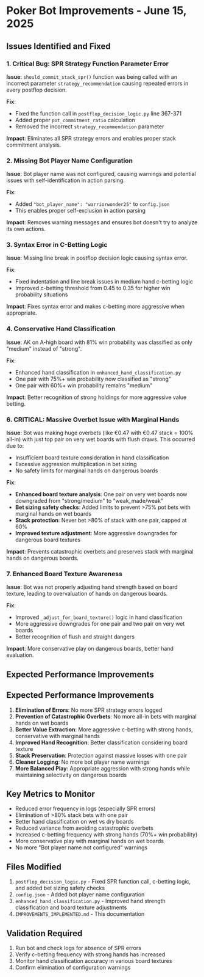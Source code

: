 # Poker Bot Improvements - June 15, 2025

## Issues Identified and Fixed

### 1. Critical Bug: SPR Strategy Function Parameter Error

**Issue**: `should_commit_stack_spr()` function was being called with an incorrect parameter `strategy_recommendation` causing repeated errors in every postflop decision.

**Fix**:

- Fixed the function call in `postflop_decision_logic.py` line 367-371
- Added proper `pot_commitment_ratio` calculation
- Removed the incorrect `strategy_recommendation` parameter

**Impact**: Eliminates all SPR strategy errors and enables proper stack commitment analysis.

### 2. Missing Bot Player Name Configuration

**Issue**: Bot player name was not configured, causing warnings and potential issues with self-identification in action parsing.

**Fix**:

- Added `"bot_player_name": "warriorwonder25"` to `config.json`
- This enables proper self-exclusion in action parsing

**Impact**: Removes warning messages and ensures bot doesn't try to analyze its own actions.

### 3. Syntax Error in C-Betting Logic

**Issue**: Missing line break in postflop decision logic causing syntax error.

**Fix**:

- Fixed indentation and line break issues in medium hand c-betting logic
- Improved c-betting threshold from 0.45 to 0.35 for higher win probability situations

**Impact**: Fixes syntax error and makes c-betting more aggressive when appropriate.

### 4. Conservative Hand Classification

**Issue**: AK on A-high board with 81% win probability was classified as only "medium" instead of "strong".

**Fix**:

- Enhanced hand classification in `enhanced_hand_classification.py`
- One pair with 75%+ win probability now classified as "strong"
- One pair with 60%+ win probability remains "medium"

**Impact**: Better recognition of strong holdings for more aggressive value betting.

### 6. CRITICAL: Massive Overbet Issue with Marginal Hands

**Issue**: Bot was making huge overbets (like €0.47 with €0.47 stack = 100% all-in) with just top pair on very wet boards with flush draws. This occurred due to:

- Insufficient board texture consideration in hand classification
- Excessive aggression multiplication in bet sizing
- No safety limits for marginal hands on dangerous boards

**Fix**:

- **Enhanced board texture analysis**: One pair on very wet boards now downgraded from "strong/medium" to "weak_made/weak"
- **Bet sizing safety checks**: Added limits to prevent >75% pot bets with marginal hands on wet boards
- **Stack protection**: Never bet >80% of stack with one pair, capped at 60%
- **Improved texture adjustment**: More aggressive downgrades for dangerous board textures

**Impact**: Prevents catastrophic overbets and preserves stack with marginal hands on dangerous boards.

### 7. Enhanced Board Texture Awareness

**Issue**: Bot was not properly adjusting hand strength based on board texture, leading to overvaluation of hands on dangerous boards.

**Fix**:

- Improved `_adjust_for_board_texture()` logic in hand classification
- More aggressive downgrades for one pair and two pair on very wet boards
- Better recognition of flush and straight dangers

**Impact**: More conservative play on dangerous boards, better hand evaluation.

## Expected Performance Improvements

## Expected Performance Improvements

1. **Elimination of Errors**: No more SPR strategy errors logged
2. **Prevention of Catastrophic Overbets**: No more all-in bets with marginal hands on wet boards
3. **Better Value Extraction**: More aggressive c-betting with strong hands, conservative with marginal hands
4. **Improved Hand Recognition**: Better classification considering board texture
5. **Stack Preservation**: Protection against massive losses with one pair
6. **Cleaner Logging**: No more bot player name warnings
7. **More Balanced Play**: Appropriate aggression with strong hands while maintaining selectivity on dangerous boards

## Key Metrics to Monitor

- Reduced error frequency in logs (especially SPR errors)
- Elimination of >80% stack bets with one pair
- Better hand classification on wet vs dry boards
- Reduced variance from avoiding catastrophic overbets
- Increased c-betting frequency with strong hands (70%+ win probability)
- More conservative play with marginal hands on wet boards
- No more "Bot player name not configured" warnings

## Files Modified

1. `postflop_decision_logic.py` - Fixed SPR function call, c-betting logic, and added bet sizing safety checks
2. `config.json` - Added bot player name configuration
3. `enhanced_hand_classification.py` - Improved hand strength classification and board texture adjustments
4. `IMPROVEMENTS_IMPLEMENTED.md` - This documentation

## Validation Required

1. Run bot and check logs for absence of SPR errors
2. Verify c-betting frequency with strong hands has increased
3. Monitor hand classification accuracy in various board textures
4. Confirm elimination of configuration warnings
